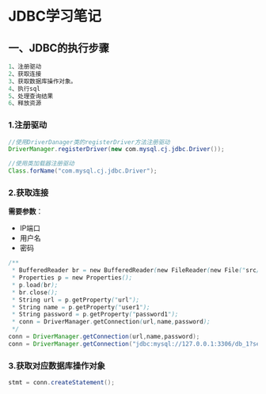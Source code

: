 # JDBC学习笔记

## 一、JDBC的执行步骤

```java
1、注册驱动
2、获取连接
3、获取数据库操作对象。
4、执行sql
5、处理查询结果
6、释放资源
```

### 1.注册驱动

```java
//使用DriverDanager类的registerDriver方法注册驱动
DriverManager.registerDriver(new com.mysql.cj.jdbc.Driver());

//使用类加载器注册驱动
Class.forName("com.mysql.cj.jdbc.Driver");
```

### 2.获取连接

**需要参数**：

* IP端口
* 用户名
* 密码

~~~java
/**
 * BufferedReader br = new BufferedReader(new FileReader(new File("src/jdbc/user.properties")));
 * Properties p = new Properties();
 * p.load(br);
 * br.close();
 * String url = p.getProperty("url");
 * String name = p.getProperty("user1");
 * String password = p.getProperty("password1");
 * conn = DriverManager.getConnection(url,name,password);
 */
conn = DriverManager.getConnection(url,name,password);
conn = DriverManager.getConnection("jdbc:mysql://127.0.0.1:3306/db_1?serverTimezone=UTC&useUnicode=true&characterEncoding=UTF-8", "user1", "pass");

~~~

### 3.获取对应数据库操作对象

```java
stmt = conn.createStatement();
```